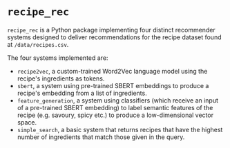 # `recipe_rec`

`recipe_rec` is a Python package implementing four distinct recommender systems designed to deliver recommendations for the recipe dataset found at `/data/recipes.csv`.

The four systems implemented are:
- `recipe2vec`, a custom-trained Word2Vec language model using the recipe's ingredients as tokens.
- `sbert`, a system using pre-trained SBERT embeddings to produce a recipe's embedding from a list of ingredients.
- `feature_generation`, a system using classifiers (which receive an input of a pre-trained SBERT embedding) to label semantic features of the recipe (e.g. savoury, spicy etc.) to produce a low-dimensional vector space.
- `simple_search`, a basic system that returns recipes that have the highest number of ingredients that match those given in the query. 